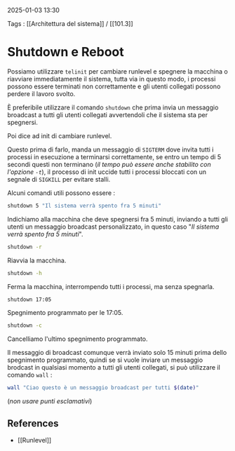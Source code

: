 2025-01-03 13:30

Tags : [[Architettura del sistema]] / [[101.3]]

# Shutdown e Reboot

Possiamo utilizzare `telinit` per cambiare runlevel e spegnere la macchina o riavviare immediatamente il sistema, tutta via in questo modo, i processi possono essere terminati non correttamente e gli utenti collegati possono perdere il lavoro svolto.

È preferibile utilizzare il comando `shutdown` che prima invia un messaggio broadcast a tutti gli utenti collegati avvertendoli che il sistema sta per spegnersi. 

Poi dice ad init di cambiare runlevel.

Questo prima di farlo, manda un messaggio di `SIGTERM` dove invita tutti i processi in esecuzione a terminarsi correttamente, se entro un tempo di 5 secondi questi non terminano (*il tempo può essere anche stabilito con l'opzione `-t`*), il processo di init uccide tutti i processi bloccati con un segnale di `SIGKILL` per evitare stalli.

Alcuni comandi utili possono essere :

```bash
shutdown 5 "Il sistema verrà spento fra 5 minuti"
```

Indichiamo alla macchina che deve spegnersi fra 5 minuti, inviando a tutti gli utenti un messaggio broadcast personalizzato, in questo caso "*Il sistema verrà spento fra 5 minuti*".

```bash
shutdown -r
```

Riavvia la macchina.

```bash
shutdown -h
```

Ferma la macchina, interrompendo tutti i processi, ma senza spegnarla.

```bash
shutdown 17:05
```

Spegnimento programmato per le 17:05.

```bash
shutdown -c
```

Cancelliamo l'ultimo spegnimento programmato.

Il messaggio di broadcast comunque verrà inviato solo 15 minuti prima dello spegnimento programmato, quindi se si vuole inviare un messaggio brodcast in qualsiasi momento a tutti gli utenti collegati, si può utilizzare il comando `wall` : 

```bash
wall "Ciao questo è un messaggio broadcast per tutti $(date)"
```

(*non usare punti esclamativi*)
## References

- [[Runlevel]]